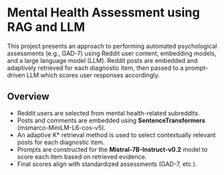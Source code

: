 # Mental Health Assessment using RAG and LLM

This project presents an approach to performing automated psychological assessments (e.g., GAD-7) using Reddit user content, embedding models, and a large language model (LLM). Reddit posts are embedded and adaptively retrieved for each diagnostic item, then passed to a prompt-driven LLM which scores user responses accordingly.

## Overview

- Reddit users are selected from mental health-related subreddits.
- Posts and comments are embedded using **SentenceTransformers** (msmarco-MiniLM-L6-cos-v5).
- An adaptive K* retrieval method is used to select contextually relevant posts for each diagnostic item.
- Prompts are constructed for the **Mistral-7B-Instruct-v0.2** model to score each item based on retrieved evidence.
- Final scores align with standardized assessments (GAD-7, etc.).

